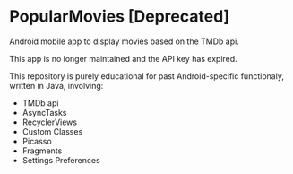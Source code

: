 # PopularMovies [Deprecated]
Android mobile app to display movies based on the TMDb api.

This app is no longer maintained and the API key has expired.

This repository is purely educational for past Android-specific functionaly, written in Java, involving:
- TMDb api
- AsyncTasks
- RecyclerViews
- Custom Classes
- Picasso
- Fragments
- Settings Preferences
